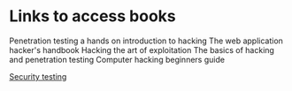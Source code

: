 # Links to access books
Penetration testing a hands on introduction to hacking
The web application hacker's handbook
Hacking the art of exploitation
The basics of hacking and penetration testing
Computer hacking beginners guide



[Security testing](https://github.com/Vamckis/HackerBooks/tree/main)

